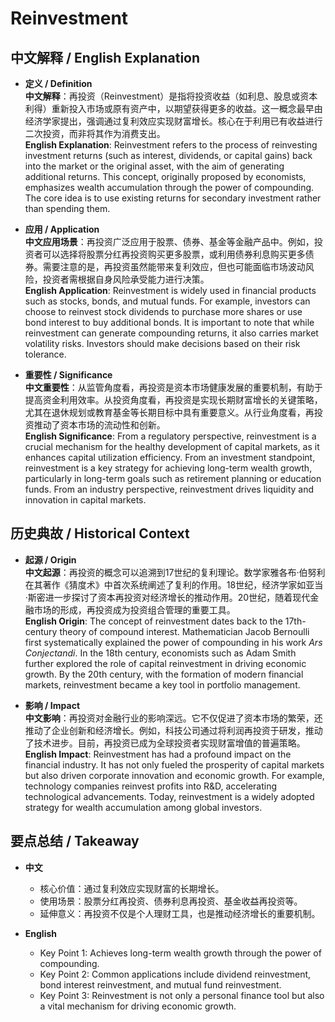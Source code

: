 # Reinvestment

## 中文解释 / English Explanation

* **定义 / Definition**  
  **中文解释**：再投资（Reinvestment）是指将投资收益（如利息、股息或资本利得）重新投入市场或原有资产中，以期望获得更多的收益。这一概念最早由经济学家提出，强调通过复利效应实现财富增长。核心在于利用已有收益进行二次投资，而非将其作为消费支出。  
  **English Explanation**: Reinvestment refers to the process of reinvesting investment returns (such as interest, dividends, or capital gains) back into the market or the original asset, with the aim of generating additional returns. This concept, originally proposed by economists, emphasizes wealth accumulation through the power of compounding. The core idea is to use existing returns for secondary investment rather than spending them.

* **应用 / Application**  
  **中文应用场景**：再投资广泛应用于股票、债券、基金等金融产品中。例如，投资者可以选择将股票分红再投资购买更多股票，或利用债券利息购买更多债券。需要注意的是，再投资虽然能带来复利效应，但也可能面临市场波动风险，投资者需根据自身风险承受能力进行决策。  
  **English Application**: Reinvestment is widely used in financial products such as stocks, bonds, and mutual funds. For example, investors can choose to reinvest stock dividends to purchase more shares or use bond interest to buy additional bonds. It is important to note that while reinvestment can generate compounding returns, it also carries market volatility risks. Investors should make decisions based on their risk tolerance.

* **重要性 / Significance**  
  **中文重要性**：从监管角度看，再投资是资本市场健康发展的重要机制，有助于提高资金利用效率。从投资角度看，再投资是实现长期财富增长的关键策略，尤其在退休规划或教育基金等长期目标中具有重要意义。从行业角度看，再投资推动了资本市场的流动性和创新。  
  **English Significance**: From a regulatory perspective, reinvestment is a crucial mechanism for the healthy development of capital markets, as it enhances capital utilization efficiency. From an investment standpoint, reinvestment is a key strategy for achieving long-term wealth growth, particularly in long-term goals such as retirement planning or education funds. From an industry perspective, reinvestment drives liquidity and innovation in capital markets.

## 历史典故 / Historical Context

* **起源 / Origin**  
  **中文起源**：再投资的概念可以追溯到17世纪的复利理论。数学家雅各布·伯努利在其著作《猜度术》中首次系统阐述了复利的作用。18世纪，经济学家如亚当·斯密进一步探讨了资本再投资对经济增长的推动作用。20世纪，随着现代金融市场的形成，再投资成为投资组合管理的重要工具。  
  **English Origin**: The concept of reinvestment dates back to the 17th-century theory of compound interest. Mathematician Jacob Bernoulli first systematically explained the power of compounding in his work *Ars Conjectandi*. In the 18th century, economists such as Adam Smith further explored the role of capital reinvestment in driving economic growth. By the 20th century, with the formation of modern financial markets, reinvestment became a key tool in portfolio management.

* **影响 / Impact**  
  **中文影响**：再投资对金融行业的影响深远。它不仅促进了资本市场的繁荣，还推动了企业创新和经济增长。例如，科技公司通过将利润再投资于研发，推动了技术进步。目前，再投资已成为全球投资者实现财富增值的普遍策略。  
  **English Impact**: Reinvestment has had a profound impact on the financial industry. It has not only fueled the prosperity of capital markets but also driven corporate innovation and economic growth. For example, technology companies reinvest profits into R&D, accelerating technological advancements. Today, reinvestment is a widely adopted strategy for wealth accumulation among global investors.

## 要点总结 / Takeaway

* **中文**  
  - 核心价值：通过复利效应实现财富的长期增长。  
  - 使用场景：股票分红再投资、债券利息再投资、基金收益再投资等。  
  - 延伸意义：再投资不仅是个人理财工具，也是推动经济增长的重要机制。  

* **English**  
  - Key Point 1: Achieves long-term wealth growth through the power of compounding.  
  - Key Point 2: Common applications include dividend reinvestment, bond interest reinvestment, and mutual fund reinvestment.  
  - Key Point 3: Reinvestment is not only a personal finance tool but also a vital mechanism for driving economic growth.